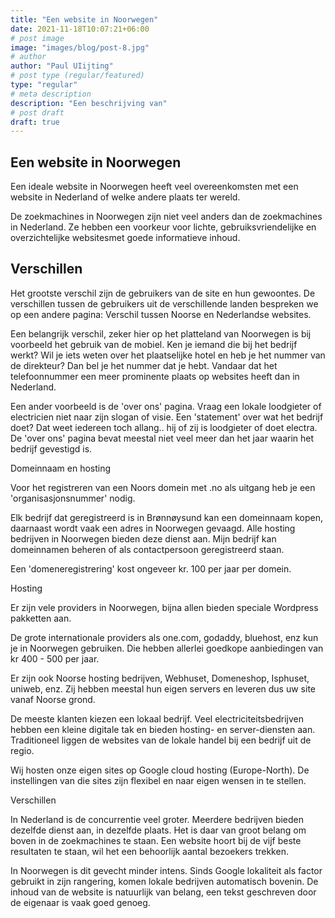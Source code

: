 ```yaml
---
title: "Een website in Noorwegen"
date: 2021-11-18T10:07:21+06:00
# post image
image: "images/blog/post-8.jpg"
# author
author: "Paul UIijting"
# post type (regular/featured)
type: "regular"
# meta description
description: "Een beschrijving van"
# post draft
draft: true
---
```



## Een website in Noorwegen

Een ideale website in Noorwegen heeft veel overeenkomsten met een website in Nederland of welke andere plaats ter wereld. 

De zoekmachines in Noorwegen zijn niet veel anders dan de zoekmachines in Nederland. Ze hebben een voorkeur voor lichte, gebruiksvriendelijke en overzichtelijke websitesmet goede informatieve inhoud. 

## Verschillen


Het grootste verschil zijn de gebruikers van de site en hun gewoontes. De verschillen tussen de gebruikers uit de verschillende landen bespreken we op een andere pagina: Verschil tussen Noorse en Nederlandse websites. 

Een belangrijk verschil, zeker hier op het platteland van Noorwegen is bij voorbeeld het gebruik van de mobiel. Ken je iemand die bij het bedrijf werkt? Wil je iets weten over het plaatselijke hotel en heb je het nummer van de direkteur? Dan bel je het nummer dat je hebt. Vandaar dat het telefoonnummer een meer prominente plaats op websites heeft dan in Nederland.

Een ander voorbeeld is de 'over ons' pagina. Vraag een lokale loodgieter of electricien niet naar zijn slogan of visie. Een 'statement' over wat het bedrijf doet? Dat weet iedereen toch allang.. hij of zij is loodgieter of doet electra.  De 'over ons' pagina bevat meestal niet veel meer dan het jaar waarin het bedrijf gevestigd is.










Domeinnaam en hosting

Voor het registreren van een Noors domein met .no als uitgang heb je een 'organisasjonsnummer' nodig. 

Elk bedrijf dat geregistreerd is in Brønnøysund kan een domeinnaam kopen, daarnaast wordt vaak een adres in Noorwegen gevaagd. Alle hosting bedrijven in Noorwegen bieden deze dienst aan. Mijn bedrijf kan domeinnamen beheren of als contactpersoon geregistreerd staan.

Een 'domeneregistrering' kost ongeveer kr. 100 per jaar per domein. 

Hosting

Er zijn vele providers in Noorwegen, bijna allen bieden speciale Wordpress pakketten aan. 

De grote internationale providers als one.com, godaddy, bluehost, enz kun je in Noorwegen gebruiken. Die hebben allerlei goedkope aanbiedingen van kr 400 - 500 per jaar. 

Er zijn ook Noorse hosting bedrijven, Webhuset, Domeneshop, Isphuset, uniweb, enz. Zij hebben meestal hun eigen servers en leveren dus uw site vanaf Noorse grond. 

De meeste klanten kiezen een lokaal bedrijf. Veel electriciteitsbedrijven hebben een kleine digitale tak en bieden hosting- en server-diensten aan. Traditioneel liggen de websites van de lokale handel bij een bedrijf uit de regio.

Wij hosten onze eigen sites op Google cloud hosting (Europe-North). De instellingen van die sites zijn flexibel en naar eigen wensen in te stellen. 

Verschillen


In Nederland is de concurrentie veel groter. Meerdere bedrijven bieden dezelfde dienst aan, in dezelfde plaats. Het is daar van groot belang om boven in de zoekmachines te staan. Een website hoort bij de vijf beste resultaten te staan, wil het een behoorlijk aantal bezoekers trekken.

In Noorwegen is dit gevecht minder intens. Sinds Google lokaliteit als factor gebruikt in zijn rangering, komen lokale bedrijven automatisch bovenin. De inhoud van de website is natuurlijk van belang, een tekst geschreven door de eigenaar is vaak goed genoeg.
